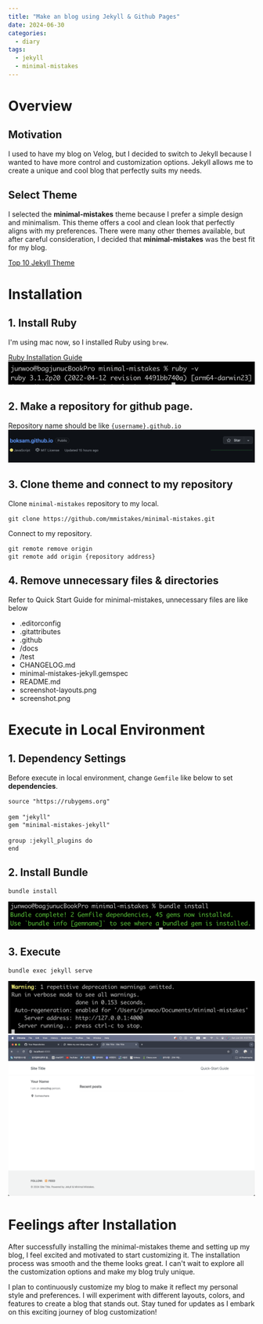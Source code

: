 ```yaml
---
title: "Make an blog using Jekyll & Github Pages"
date: 2024-06-30
categories:
  - diary 
tags:
  - jekyll
  - minimal-mistakes
---
```


# Overview
## Motivation
I used to have my blog on Velog, but I decided to switch to Jekyll because I wanted to have more control and customization options. Jekyll allows me to create a unique and cool blog that perfectly suits my needs.

## Select Theme
I selected the **minimal-mistakes** theme because I prefer a simple design and minimalism. This theme offers a cool and clean look that perfectly aligns with my preferences. There were many other themes available, but after careful consideration, I decided that **minimal-mistakes** was the best fit for my blog.

[Top 10 Jekyll Theme](https://jekyll-themes.com/blog/top-jekyll-themes)

# Installation
## 1. Install Ruby
I'm using mac now, so I installed Ruby using `brew`.

[Ruby Installation Guide](https://mac.install.guide/ruby/13)
![Ruby Version](/assets/images/diary/2024-06-30-blog-creation/ruby-install.png)
## 2. Make a repository for github page.
Repository name should be like `{username}.github.io`
![Repository Image](/assets/images/diary/2024-06-30-blog-creation/repo.png)

## 3. Clone theme and connect to my repository
Clone `minimal-mistakes` repository to my local.
```
git clone https://github.com/mmistakes/minimal-mistakes.git
```
Connect to my repository.
```
git remote remove origin
git remote add origin {repository address}
```

## 4. Remove unnecessary files & directories
Refer to Quick Start Guide for minimal-mistakes, unnecessary files are like below
- .editorconfig
- .gitattributes
- .github
- /docs
- /test
- CHANGELOG.md
- minimal-mistakes-jekyll.gemspec
- README.md
- screenshot-layouts.png
- screenshot.png

# Execute in Local Environment
## 1. Dependency Settings
Before execute in local environment, change `Gemfile` like below to set **dependencies**.
```
source "https://rubygems.org"

gem "jekyll"
gem "minimal-mistakes-jekyll"

group :jekyll_plugins do
end
```

## 2. Install Bundle
```
bundle install
```
![Bundle Install](/assets/images/diary/2024-06-30-blog-creation/bundle-install.png)

## 3. Execute
```
bundle exec jekyll serve
```
![Local Execution](/assets/images/diary/2024-06-30-blog-creation/local-execute.png)
![Local Execution Result](/assets/images/diary/2024-06-30-blog-creation/result.png)

# Feelings after Installation
After successfully installing the minimal-mistakes theme and setting up my blog, I feel excited and motivated to start customizing it. The installation process was smooth and the theme looks great. I can't wait to explore all the customization options and make my blog truly unique.

I plan to continuously customize my blog to make it reflect my personal style and preferences. I will experiment with different layouts, colors, and features to create a blog that stands out. Stay tuned for updates as I embark on this exciting journey of blog customization!
